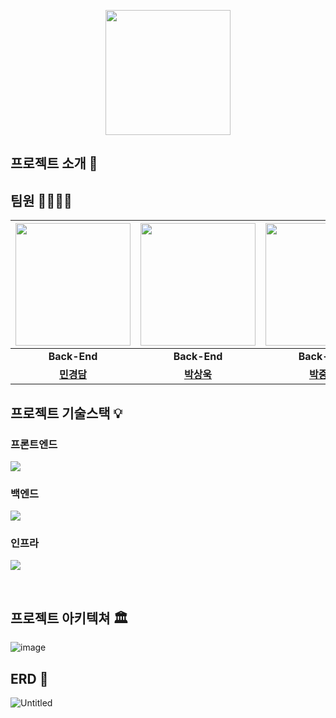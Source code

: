 <p align="middle" >
  <img width="200px;" src="https://github.com/HalfGallonTeam/.github/assets/124044861/6c8107ac-d346-4c02-a2c6-2399d746e406"/>
</p>


## 프로젝트 소개 📝


## 팀원 👨‍👨‍👧‍👧
| <img src="https://avatars.githubusercontent.com/u/124044861?v=4" width="184" height="196"/> | <img src="https://avatars.githubusercontent.com/u/141195262?v=4" width="184" height="196"/> | <img src="https://avatars.githubusercontent.com/u/102509248?v=4" width="184" height="196"/> |<img src="https://github.com/HalfGallonTeam/.github/assets/124044861/5d3a6163-d94b-4ce9-a5c3-f9dccf7b6ea9" width="184" height="196"/>|<img src="https://avatars.githubusercontent.com/u/68311264?v=4" width="184" height="196"/>|<img src="https://avatars.githubusercontent.com/u/112704376?v=4" width="184" height="196"/>|
|:---:|:---:|:---:|:---:|:---:|:---:|
|**Back-End**|**Back-End**|**Back-End**|**Front-End**|**Back-End**|**Front-End**|
|**[민경담](https://github.com/kdmin0706)**|**[박상욱](https://github.com/sosa7753)**|**[박중후](https://github.com/wndgndi)**|**[이단비](https://github.com/bidanee)**|**[최진영](https://github.com/cchoijjinyoung)**|**[허지수](https://github.com/codingbori)**|


## 프로젝트 기술스택 💡

### 프론트엔드
<img src="https://github.com/HalfGallonTeam/.github/assets/124044861/2265c86b-43c9-46ba-8ece-6ff166f3629e"></a>

### 백엔드
<img src="https://github.com/HalfGallonTeam/.github/assets/124044861/f2a0e4b1-66d1-417b-a841-68e899349d46"></a>

### 인프라
<img src="https://github.com/HalfGallonTeam/.github/assets/124044861/5ff7bf3a-3b76-4272-9a5a-ee964ce6c736"></a>

<br>

## 프로젝트 아키텍쳐 🏛
![image](https://github.com/HalfGallonTeam/.github/assets/102509248/072d9d7b-b13e-4f6f-b3ef-0808b7280f13)


## ERD 💾 
![Untitled](https://github.com/HalfGallonTeam/.github/assets/68311264/e4bcfbcf-2098-43d8-87dc-1cc65dd3d603)

